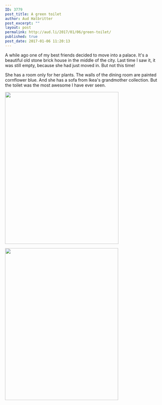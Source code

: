 ```yaml
---
ID: 3779
post_title: A green toilet
author: Aud Halbritter
post_excerpt: ""
layout: post
permalink: http://aud.li/2017/01/06/green-toilet/
published: true
post_date: 2017-01-06 11:20:13
---
```

A while ago one of my best friends decided to move into a palace. It's a beautiful old stone brick house in the middle of the city. Last time I saw it, it was still empty, because she had just moved in. But not this time!

She has a room only for her plants. The walls of the dining room are painted cornflower blue. And she has a sofa from Ikea's grandmother collection. But the toilet was the most awesome I have ever seen.

<a href="http://aud.li/wp-content/uploads/2017/01/Foto-05.01.17-22-44-08.jpg"><img class="alignnone size-medium wp-image-3780" src="http://aud.li/wp-content/uploads/2017/01/Foto-05.01.17-22-44-08-375x500.jpg" alt="" width="375" height="500" /></a>

<a href="http://aud.li/wp-content/uploads/2017/01/Foto-05.01.17-22-43-11.jpg"><img class="alignnone size-medium wp-image-3781" src="http://aud.li/wp-content/uploads/2017/01/Foto-05.01.17-22-43-11-374x500.jpg" alt="" width="374" height="500" /></a>